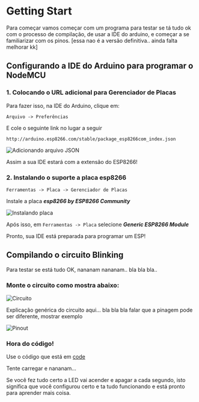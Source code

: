 # Getting Start

Para começar vamos começar com um programa para testar se tá tudo ok com o processo de compilação, de usar a IDE do arduino, e começar a se familiarizar com os pinos. [essa nao é a versão definitiva.. ainda falta melhorar kk]

## Configurando a IDE do Arduino para programar o NodeMCU 

### 1. Colocando o URL adicional para Gerenciador de Placas

Para fazer isso, na IDE do Arduino, clique em:

```Arquivo -> Preferências```

E cole o seguinte link no lugar a seguir

```http://arduino.esp8266.com/stable/package_esp8266com_index.json```

![Adicionando arquivo JSON](assets/JSON.png)

Assim a sua IDE estará com a extensão do ESP8266!

### 2. Instalando o suporte a placa esp8266

```Ferramentas -> Placa -> Gerenciador de Placas``` 

Instale a placa _**esp8266 by ESP8266 Community**_

![Instalando placa](assets/board.png)

Após isso, em ```Ferramentas -> Placa``` selecione _**Generic ESP8266 Module**_

Pronto, sua IDE está preparada para programar um ESP!

## Compilando o circuito Blinking

Para testar se está tudo OK, nananam nananam.. bla bla bla..

### Monte o circuito como mostra abaixo:

![Circuito](assets/circuit.png)

Explicação genérica do circuito aqui... bla bla bla falar que a pinagem pode ser diferente, mostrar exemplo

![Pinout](assets/pinoutv3.png)

### Hora do código!

Use o código que está em [code](code)

Tente carregar e nananam...

Se você fez tudo certo a LED vai acender e apagar a cada segundo, isto significa que você configurou certo e ta tudo funcionando e está pronto para aprender mais coisa.
